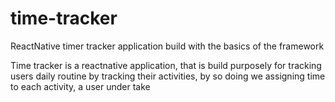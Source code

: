 # time-tracker
ReactNative timer tracker application build with the basics of the framework

Time tracker is a reactnative application, that is build purposely for tracking
users daily routine by tracking their activities, by so doing we assigning time to 
each activity, a user under take 
